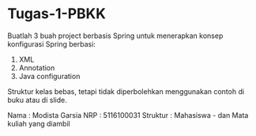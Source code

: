 # Tugas-1-PBKK
Buatlah 3 buah project berbasis Spring untuk menerapkan konsep konfigurasi Spring berbasi:  
1. XML  
2. Annotation  
3. Java configuration  
  
Struktur kelas bebas, tetapi tidak diperbolehkan menggunakan contoh di buku atau di slide.  
  
 Nama : Modista Garsia
 NRP : 5116100031
 Struktur : Mahasiswa - dan Mata kuliah yang diambil
